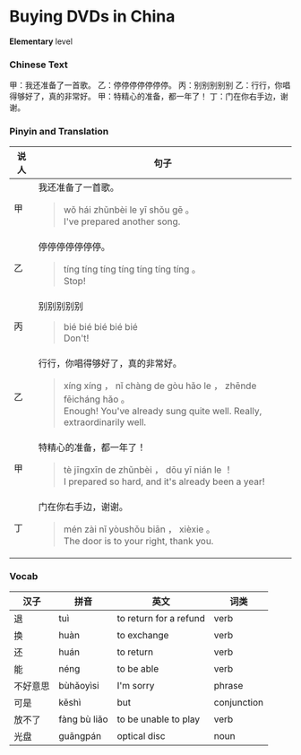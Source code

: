 # Buying DVDs in China
**Elementary** level
### Chinese Text
甲：我还准备了一首歌。
乙：停停停停停停停。
丙：别别别别别
乙：行行，你唱得够好了，真的非常好。
甲：特精心的准备，都一年了！
丁：门在你右手边，谢谢。

### Pinyin and Translation
|说人|句子|
|----|----|
|甲|我还准备了一首歌。<blockquote>wǒ hái zhǔnbèi le yī shǒu gē 。<br />I've prepared another song.</blockquote>|
|乙|停停停停停停停。<blockquote>tíng tíng tíng tíng tíng tíng tíng 。<br />Stop!</blockquote>|
|丙|别别别别别<blockquote>bié bié bié bié bié<br />Don't!</blockquote>|
|乙|行行，你唱得够好了，真的非常好。<blockquote>xíng xíng ， nǐ chàng de gòu hǎo le ， zhēnde fēicháng hǎo 。<br />Enough! You've already sung quite well. Really, extraordinarily well.</blockquote>|
|甲|特精心的准备，都一年了！<blockquote>tè jīngxīn de zhǔnbèi ， dōu yī nián le ！<br />I prepared so hard, and it's already been a year!</blockquote>|
|丁|门在你右手边，谢谢。<blockquote>mén zài nǐ yòushǒu biān ， xièxie 。<br />The door is to your right, thank you.</blockquote>|
### Vocab
|汉子|拼音|英文|词类|
|----|----|----|----|
|退|tuì|to return for a refund|verb|
|换|huàn|to exchange|verb|
|还|huán|to return|verb|
|能|néng|to be able|verb|
|不好意思|bùhǎoyìsi|I'm sorry|phrase|
|可是|kěshì|but|conjunction|
|放不了|fàng bù liǎo|to be unable to play|verb|
|光盘|guāngpán|optical disc|noun|